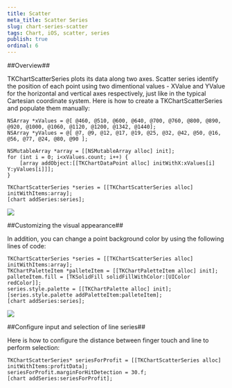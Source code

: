 ```yaml
---
title: Scatter
meta_title: Scatter Series
slug: chart-series-scatter
tags: Chart, iOS, scatter, series
publish: true
ordinal: 6
---
```


##Overview##

TKChartScatterSeries plots its data along two axes. Scatter series identify the position of each point using two dimentional values - XValue and YValue for the horizontal and vertical axes respectively, just like in the typical Cartesian coordinate system. Here is how to create a TKChartScatterSeries and populate them manually:

    NSArray *xValues = @[ @460, @510, @600, @640, @700, @760, @800, @890, @920, @1000, @1060, @1120, @1200, @1342, @1440];
    NSArray *yValues = @[ @7, @9, @12, @17, @19, @25, @32, @42, @50, @16, @56, @77, @24, @80, @90 ];

    NSMutableArray *array = [[NSMutableArray alloc] init];
    for (int i = 0; i<xValues.count; i++) {
        [array addObject:[[TKChartDataPoint alloc] initWithX:xValues[i] Y:yValues[i]]];
    }

    TKChartScatterSeries *series = [[TKChartScatterSeries alloc] initWithItems:array];
    [chart addSeries:series];

<img src="../images/chart-series-scatter001.png"/>

##Customizing the visual appearance##

In addition, you can change a point background color by using the following lines of code:

    TKChartScatterSeries *series = [[TKChartScatterSeries alloc] initWithItems:array];
    TKChartPaletteItem *palleteItem = [[TKChartPaletteItem alloc] init];
    palleteItem.fill = [TKSolidFill solidFillWithColor:[UIColor redColor]];
    series.style.palette = [[TKChartPalette alloc] init];
    [series.style.palette addPaletteItem:palleteItem];
    [chart addSeries:series];

<img src="../images/chart-series-scatter003.png"/>

##Configure input and selection of line series##

Here is how to configure the distance between finger touch and line to perform selection:

    TKChartScatterSeries* seriesForProfit = [[TKChartScatterSeries alloc] initWithItems:profitData];
    seriesForProfit.marginForHitDetection = 30.f;
    [chart addSeries:seriesForProfit];


